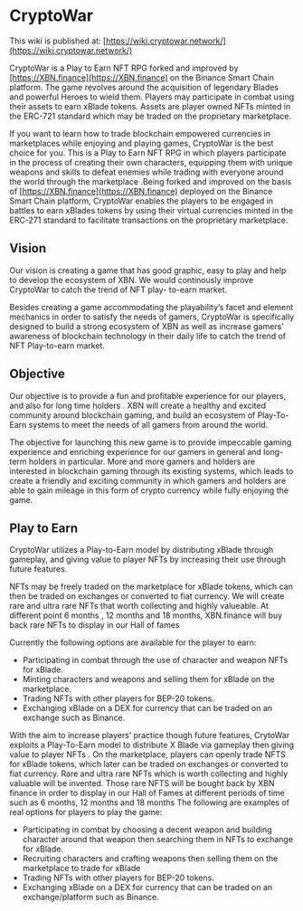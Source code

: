 # CryptoWar

This wiki is published at: [https://wiki.cryptowar.network/](https://wiki.cryptowar.network/)

CryptoWar is a Play to Earn NFT RPG forked and improved by [https://XBN.finance](https://XBN.finance) on the Binance Smart Chain platform. The game revolves around the acquisition of legendary Blades and powerful Heroes to wield them. Players may participate in combat using their assets to earn xBlade tokens. Assets are player owned NFTs minted in the ERC-721 standard which may be traded on the proprietary marketplace.

If you want to learn how to trade blockchain empowered currencies in marketplaces while enjoying and playing games, CryptoWar is the best choice for you. This is a Play to Earn NFT RPG in which players participate in the process of creating their own characters, equipping them with unique weapons and skills to defeat enemies while trading with everyone around the world through the marketplace .Being forked and improved on the basis of [https://XBN.finance](https://XBN.finance) deployed on the Binance Smart Chain platform, CryptoWar enables the players to be engaged in battles to earn xBlades tokens by using their virtual currencies minted in the ERC-271 standard to facilitate transactions on the proprietary marketplace.

## Vision

Our vision is creating a game that has good graphic, easy to play and help to develop the ecosystem of XBN. We would continously improve CryptoWar to catch the trend of NFT play- to-earn market.

Besides creating a game accommodating the playability’s facet and element mechanics in order to satisfy the needs of gamers, CryptoWar is specifically designed to build a strong ecosystem of XBN as well as increase gamers’ awareness of blockchain technology in their daily life to catch the trend of NFT Play-to-earn market. 

## Objective

Our objective is to provide a fun and profitable experience for our players, and also for long time holders . XBN will create a healthy and excited community around blockchain gaming, and build an ecosystem of Play-To-Earn systems to meet the needs of all gamers from around the world.

The objective for launching this new game is to provide impeccable gaming experience and enriching experience for our gamers in general and long-term holders in particular. More and more gamers and holders are interested in blockchain gaming through its existing systems, which leads to create a friendly and exciting community in which gamers and holders are able to gain mileage in this form of crypto currency while fully enjoying the game.

## Play to Earn

CryptoWar utilizes a Play-to-Earn model by distributing xBlade through gameplay, and giving value to player NFTs by increasing their use through future features.

NFTs may be freely traded on the marketplace for xBlade tokens, which can then be traded on exchanges or converted to fiat currency. We will create rare and ultra rare NFTs that worth collecting and highly valueable. At different point 6 months , 12 months and 18 months, XBN.finance will buy back rare NFTs to display in our Hall of fames

Currently the following options are available for the player to earn:

* Participating in combat through the use of character and weapon NFTs for xBlade.
* Minting characters and weapons and selling them for xBlade on the marketplace.
* Trading NFTs with other players for BEP-20 tokens.
* Exchanging xBlade on a DEX for currency that can be traded on an exchange such as Binance.

With the aim to increase players’ practice though future features, CrytoWar exploits a Play-To-Earn model to distribute X Blade via gameplay then giving value to player NFTs . 
On the marketplace, players can openly trade NFTS for xBlade tokens, which later can be traded on exchanges or converted to fiat currency. 
Rare and ultra rare NFTs which is worth collecting and highly valuable will be invented. 
Those rare NFTS will be bought back by XBN finance in order to display in our Hall of Fames at different periods of time such as 6 months, 12 months and 18 months
The following are examples of real options for players to play the game: 
- Participating in combat by choosing a decent weapon and building character around that weapon then searching them in NFTs to exchange for xBlade.
- Recruiting characters and crafting weapons then selling them on the marketplace to trade for xBlade 
- Trading NFTs with other players for BEP-20 tokens. 
- Exchanging xBlade on a DEX for currency that can be traded on an exchange/platform such as Binance.




